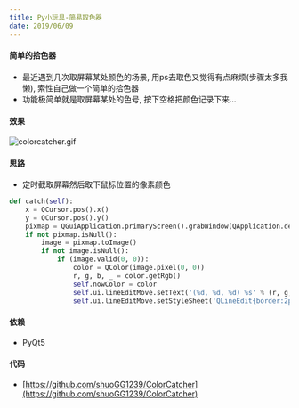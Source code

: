 ```yaml
---
title: Py小玩具-简易取色器
date: 2019/06/09
---
```

#### 简单的拾色器
* 最近遇到几次取屏幕某处颜色的场景, 用ps去取色又觉得有点麻烦(步骤太多我懒), 索性自己做一个简单的拾色器
* 功能极简单就是取屏幕某处的色号, 按下空格把颜色记录下来...


#### 效果
![colorcatcher.gif](https://i.loli.net/2019/06/09/5cfc9e5a216b517905.gif)


#### 思路
* 定时截取屏幕然后取下鼠标位置的像素颜色

```python
def catch(self):
    x = QCursor.pos().x()
    y = QCursor.pos().y()
    pixmap = QGuiApplication.primaryScreen().grabWindow(QApplication.desktop().winId(), x, y, 1, 1)
    if not pixmap.isNull():
        image = pixmap.toImage()
        if not image.isNull():
            if (image.valid(0, 0)):
                color = QColor(image.pixel(0, 0))
                r, g, b, _ = color.getRgb()
                self.nowColor = color
                self.ui.lineEditMove.setText('(%d, %d, %d) %s' % (r, g, b, color.name().upper()))
                self.ui.lineEditMove.setStyleSheet('QLineEdit{border:2px solid %s;}' % (color.name()))

```


#### 依赖
* PyQt5

#### 代码
* [https://github.com/shuoGG1239/ColorCatcher](https://github.com/shuoGG1239/ColorCatcher)